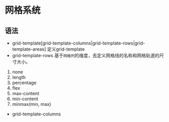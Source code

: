 # 网格系统

## 语法
- grid-template[grid-template-columns|grid-template-rows|grid-template-areas]
定义grid-template
- grid-template-rows
基于`网格列`的维度，去定义网格线的名称和网格轨道的尺寸大小。
1. none
2. length
3. percentage
4. flex
5. max-content
6. min-content
7. minmax(min, max)
- grid-template-columns
